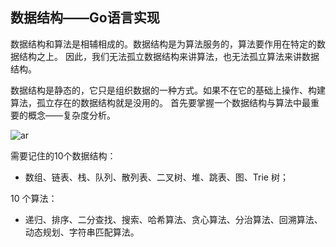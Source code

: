 ## 数据结构——Go语言实现

数据结构和算法是相辅相成的。数据结构是为算法服务的，算法要作用在特定的数据结构之上。 因此，我们无法孤立数据结构来讲算法，也无法孤立算法来讲数据结构。

数据结构是静态的，它只是组织数据的一种方式。如果不在它的基础上操作、构建算法，孤立存在的数据结构就是没用的。
首先要掌握一个数据结构与算法中最重要的概念——复杂度分析。


![ar](https://static001.geekbang.org/resource/image/91/a7/913e0ababe43a2d57267df5c5f0832a7.jpg)

需要记住的10个数据结构：

- 数组、链表、栈、队列、散列表、二叉树、堆、跳表、图、Trie 树；

10 个算法：

- 递归、排序、二分查找、搜索、哈希算法、贪心算法、分治算法、回溯算法、动态规划、字符串匹配算法。
